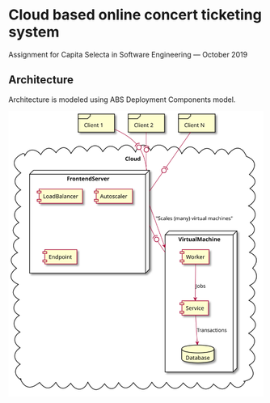 # Cloud based online concert ticketing system
Assignment for Capita Selecta in Software Engineering — October 2019

## Architecture
Architecture is modeled using ABS Deployment Components model.

![Deployment diagram](out/model/DeploymentDiagram/DeploymentDiagram.svg)